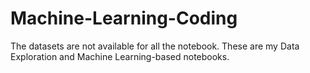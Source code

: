 # Machine-Learning-Coding
The datasets are not available for all the notebook. These are my Data Exploration and Machine Learning-based notebooks.
